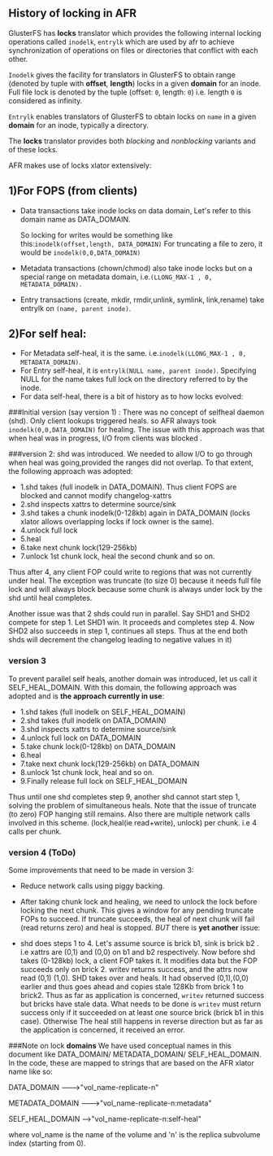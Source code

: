 History of locking in AFR
--------------------------

GlusterFS has **locks** translator which provides the following internal locking operations called `inodelk`, `entrylk` which are used by afr to achieve synchronization of operations on files or directories that conflict with each other.

`Inodelk` gives the facility for translators in GlusterFS to obtain range (denoted by tuple with **offset**, **length**) locks in a given **domain** for an inode.
Full file lock is denoted by the tuple (offset: `0`, length: `0`) i.e. length `0` is considered as infinity.

`Entrylk` enables translators of GlusterFS to obtain locks on `name` in a given **domain** for an inode, typically a directory.

The **locks** translator provides both *blocking* and *nonblocking* variants and of these locks.


AFR makes use of locks xlator extensively:

1)For FOPS (from clients)
-----------------------
* Data transactions take inode locks on data domain, Let's refer to this domain name as DATA_DOMAIN.

  So locking for writes would be something like this:`inodelk(offset,length, DATA_DOMAIN)`
  For truncating a file to zero, it would be `inodelk(0,0,DATA_DOMAIN)`

* Metadata transactions (chown/chmod) also take inode locks but on a special range on metadata domain,
  i.e.`(LLONG_MAX-1 , 0, METADATA_DOMAIN).`

* Entry transactions (create, mkdir, rmdir,unlink, symlink, link,rename) take entrylk on `(name, parent inode)`.


2)For self heal:
-------------
* For Metadata self-heal, it is the same.  i.e.`inodelk(LLONG_MAX-1 , 0, METADATA_DOMAIN)`.
* For Entry self-heal, it is `entrylk(NULL name, parent inode)`. Specifying NULL for the name takes full lock on the directory referred to by the inode.
* For data self-heal, there is a bit of history as to how locks evolved:

###Initial version (say version 1) :
There was no concept of selfheal daemon (shd). Only client lookups triggered heals. so AFR always took `inodelk(0,0,DATA_DOMAIN)` for healing. The issue with this approach was that when heal was in progress, I/O from clients was blocked .

###version 2:
shd was introduced. We needed to allow I/O to go through when heal was going,provided the ranges did not overlap. To that extent, the following approach was adopted:

+ 1.shd takes (full inodelk in DATA_DOMAIN). Thus client FOPS are blocked and cannot modify changelog-xattrs
+ 2.shd inspects xattrs to determine source/sink
+ 3.shd takes a chunk inodelk(0-128kb) again in DATA_DOMAIN (locks xlator allows overlapping locks if lock owner is the same).
+ 4.unlock full lock
+ 5.heal
+ 6.take next chunk lock(129-256kb)
+ 7.unlock 1st chunk lock, heal the second chunk and so on.


Thus after 4, any client FOP could write to regions that was not currently under heal. The exception was truncate (to size 0) because it needs full file lock and will always block because some chunk is always under lock by the shd until heal completes.

Another issue was that 2 shds could run in parallel. Say SHD1 and SHD2 compete for step 1. Let SHD1 win. It proceeds and completes step 4. Now SHD2 also succeeds in step 1, continues all steps. Thus at the end both shds will decrement the changelog leading to negative values in it)  

### version 3
To prevent parallel self heals, another domain was introduced, let us call it SELF_HEAL_DOMAIN. With this domain, the following approach was adopted and is **the approach currently in use**:

+ 1.shd takes (full inodelk on SELF_HEAL_DOMAIN)
+ 2.shd takes (full inodelk on DATA_DOMAIN)
+ 3.shd inspects xattrs  to determine source/sink
+ 4.unlock full lock on DATA_DOMAIN
+ 5.take chunk lock(0-128kb) on DATA_DOMAIN
+ 6.heal
+ 7.take next chunk lock(129-256kb) on DATA_DOMAIN
+ 8.unlock 1st chunk lock, heal and so on.
+ 9.Finally release full lock on SELF_HEAL_DOMAIN

Thus until one shd completes step 9, another shd cannot start step 1, solving the problem of simultaneous heals.
Note that the issue of truncate (to zero) FOP hanging still remains.
Also there are multiple network calls involved in this scheme. (lock,heal(ie read+write), unlock) per chunk. i.e 4 calls per chunk.

### version 4 (ToDo)
Some improvements that need to be made in version 3:
* Reduce network calls using piggy backing.
* After taking chunk lock and healing, we need to unlock the lock before locking the next chunk. This gives a window for any pending truncate FOPs to succeed. If truncate succeeds, the heal of next chunk will fail (read returns zero)
and heal is stopped. *BUT* there is **yet another** issue:

* shd does steps 1 to 4. Let's assume source is brick b1, sink is brick b2 . i.e xattrs are (0,1) and (0,0) on b1 and b2 respectively. Now before shd takes (0-128kb) lock, a client FOP takes it.
It modifies data but the FOP succeeds only on brick 2. writev returns success, and the attrs now read (0,1) (1,0). SHD takes over and heals. It had observed (0,1),(0,0) earlier
and thus goes ahead and copies stale 128Kb from brick 1 to brick2. Thus as far as application is concerned, `writev` returned success but bricks have stale data.
What needs to be done is `writev` must return success only if it succeeded on at least one source brick (brick b1 in this case). Otherwise  The heal still happens in reverse direction but as far as the application is concerned, it received an error.  

###Note on lock **domains**
We have used conceptual names in this document like DATA_DOMAIN/ METADATA_DOMAIN/ SELF_HEAL_DOMAIN. In the code, these are mapped to strings that are based on the AFR xlator name like so:

DATA_DOMAIN     --->"vol_name-replicate-n"

METADATA_DOMAIN  --->"vol_name-replicate-n:metadata"

SELF_HEAL_DOMAIN -->"vol_name-replicate-n:self-heal"

where vol_name is the name of the volume and 'n' is the replica subvolume index (starting from 0).
